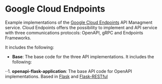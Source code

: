 # Google Cloud Endpoints #

Example implementations of the [Google Cloud Endpoints](https://cloud.google.com/endpoints/) API Managment service. 
Cloud Endpoints offers the possibility to implement and API service with three communications protocols: OpenAPI, gRPC and Endpoints Frameworks.

It includes the following:

* **Base**: The base code for the three API implementations. It includes the following:

⋅⋅1. **openapi-flask-application**: The base API code for OpenAPI implementations. Based in [Flask](http://flask.pocoo.org/) and  [Flask-RESTful](https://flask-restful.readthedocs.io/en/latest/)
